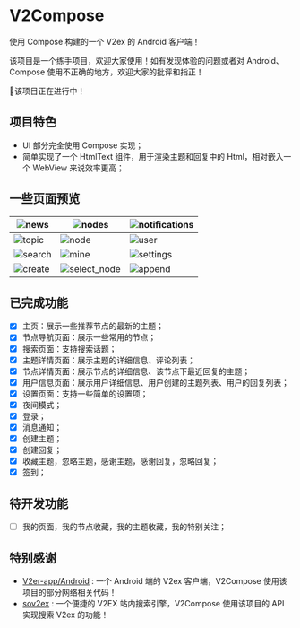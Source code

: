 # V2Compose
使用 Compose 构建的一个 V2ex 的 Android 客户端！

该项目是一个练手项目，欢迎大家使用！如有发现体验的问题或者对 Android、Compose 使用不正确的地方，欢迎大家的批评和指正！

🚧该项目正在进行中！

## 项目特色

* UI 部分完全使用 Compose 实现；
* 简单实现了一个 HtmlText 组件，用于渲染主题和回复中的 Html，相对嵌入一个 WebView 来说效率更高；

## 一些页面预览

| ![news](https://github.com/cooaer/v2compose/blob/master/.github/screenshots/news.jpg?raw=true)     | ![nodes](https://github.com/cooaer/v2compose/blob/master/.github/screenshots/nodes.jpg?raw=true)             | ![notifications](https://github.com/cooaer/v2compose/blob/master/.github/screenshots/notifications.jpg?raw=true) |
|----------------------------------------------------------------------------------------------------|--------------------------------------------------------------------------------------------------------------|----------------------------------------------------------------------------------------------------------------|
| ![topic](https://github.com/cooaer/v2compose/blob/master/.github/screenshots/topic.jpg?raw=true)   | ![node](https://github.com/cooaer/v2compose/blob/master/.github/screenshots/node.jpg?raw=true)               | ![user](https://github.com/cooaer/v2compose/blob/master/.github/screenshots/user.jpg?raw=true)                 |
| ![search](https://github.com/cooaer/v2compose/blob/master/.github/screenshots/search.jpg?raw=true) | ![mine](https://github.com/cooaer/v2compose/blob/master/.github/screenshots/mine.jpg?raw=true)               | ![settings](https://github.com/cooaer/v2compose/blob/master/.github/screenshots/settings.jpg?raw=true) |
| ![create](https://github.com/cooaer/v2compose/blob/master/.github/screenshots/create.jpg?raw=true) | ![select_node](https://github.com/cooaer/v2compose/blob/master/.github/screenshots/select_node.jpg?raw=true) | ![append](https://github.com/cooaer/v2compose/blob/master/.github/screenshots/append.jpg?raw=true)             |

## 已完成功能

- [x] 主页：展示一些推荐节点的最新的主题；
- [x] 节点导航页面：展示一些常用的节点；
- [x] 搜索页面：支持搜索话题；
- [x] 主题详情页面：展示主题的详细信息、评论列表；
- [x] 节点详情页面：展示节点的详细信息、该节点下最近回复的主题；
- [x] 用户信息页面：展示用户详细信息、用户创建的主题列表、用户的回复列表；
- [x] 设置页面：支持一些简单的设置项；
- [x] 夜间模式；
- [x] 登录；
- [x] 消息通知；
- [x] 创建主题；
- [x] 创建回复；
- [x] 收藏主题，忽略主题，感谢主题，感谢回复，忽略回复；
- [x] 签到；

## 待开发功能

- [ ] 我的页面，我的节点收藏，我的主题收藏，我的特别关注；

## 特别感谢

* [V2er-app/Android](https://github.com/v2er-app/Android) : 一个 Android 端的 V2ex 客户端，V2Compose 使用该项目的部分网络相关代码！
* [sov2ex](https://github.com/Bynil/sov2ex) : 一个便捷的 V2EX 站内搜索引擎，V2Compose 使用该项目的 API 实现搜索 V2ex 的功能！